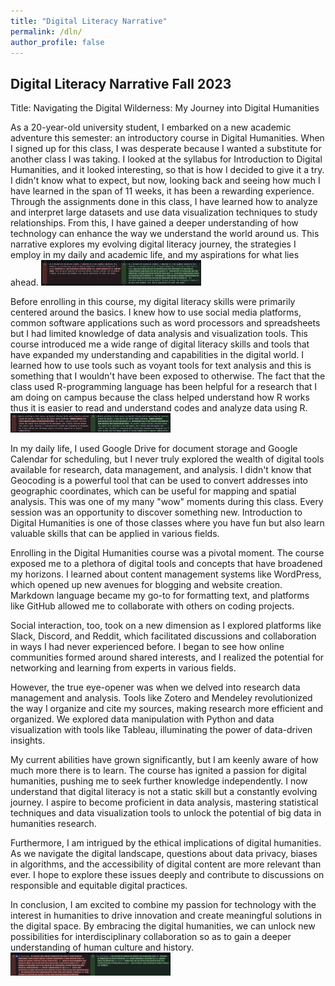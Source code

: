 ```yaml
---
title: "Digital Literacy Narrative"
permalink: /dln/
author_profile: false
---
```


## Digital Literacy Narrative Fall 2023

Title: Navigating the Digital Wilderness: My Journey into Digital Humanities

 As a 20-year-old university student, I embarked on a new academic adventure this semester: an introductory course in Digital Humanities. When I signed up for this class, I was desperate because I wanted a substitute for another class I was taking. I looked at the syllabus for Introduction to Digital Humanities, and it looked interesting, so that is how I decided to give it a try. I didn't know what to expect, but now, looking back and seeing how much I have learned in the span of 11 weeks, it has been a rewarding experience. Through the assignments done in this class, I have learned how to analyze and interpret large datasets and use data visualization techniques to study relationships. From this, I have gained a deeper understanding of how technology can enhance the way we understand the world around us. This narrative explores my evolving digital literacy journey, the strategies I employ in my daily and academic life, and my aspirations for what lies ahead.
 <img src="/assets/images/Part_1.png" style="zoom:25%;" />

 Before enrolling in this course, my digital literacy skills were primarily centered around the basics. I knew how to use social media platforms, common software applications such as word processors and spreadsheets but I had limited knowledge of data analysis and visualization tools. This course introduced me a wide range of digital literacy skills and tools that have expanded my understanding and capabilities in the digital world. I learned how to use tools such as voyant tools for text analysis and this is something that I wouldn't have been exposed to otherwise. The fact that the class used R-programming language has been helpful for a research that I am doing on campus because the class helped understand how R works thus it is easier to read and understand codes and analyze data using R. 
<img src="/assets/images/Part_2.png" style="zoom:25%;" />

In my daily life, I used Google Drive for document storage and Google Calendar for scheduling, but I never truly explored the wealth of digital tools available for research, data management, and analysis. I didn't know that Geocoding is a powerful tool that can be used to convert addresses into geographic coordinates, which can be useful for mapping and spatial analysis. This was one of my many "wow" moments during this class. Every session was an opportunity to discover something new. Introduction to Digital Humanities is one of those classes where you have fun but also learn valuable skills that can be applied in various fields.

Enrolling in the Digital Humanities course was a pivotal moment. The course exposed me to a plethora of digital tools and concepts that have broadened my horizons. I learned about content management systems like WordPress, which opened up new avenues for blogging and website creation. Markdown language became my go-to for formatting text, and platforms like GitHub allowed me to collaborate with others on coding projects.

Social interaction, too, took on a new dimension as I explored platforms like Slack, Discord, and Reddit, which facilitated discussions and collaboration in ways I had never experienced before. I began to see how online communities formed around shared interests, and I realized the potential for networking and learning from experts in various fields.

However, the true eye-opener was when we delved into research data management and analysis. Tools like Zotero and Mendeley revolutionized the way I organize and cite my sources, making research more efficient and organized. We explored data manipulation with Python and data visualization with tools like Tableau, illuminating the power of data-driven insights.

My current abilities have grown significantly, but I am keenly aware of how much more there is to learn. The course has ignited a passion for digital humanities, pushing me to seek further knowledge independently. I now understand that digital literacy is not a static skill but a constantly evolving journey. I aspire to become proficient in data analysis, mastering statistical techniques and data visualization tools to unlock the potential of big data in humanities research.

Furthermore, I am intrigued by the ethical implications of digital humanities. As we navigate the digital landscape, questions about data privacy, biases in algorithms, and the accessibility of digital content are more relevant than ever. I hope to explore these issues deeply and contribute to discussions on responsible and equitable digital practices.

In conclusion, I am excited to combine my passion for technology with the interest in humanities to drive innovation and create meaningful solutions in the digital space. By embracing the digital humanities, we can unlock new possibilities for interdisciplinary collaboration so as to gain a deeper understanding of human culture and history. 
<img src="/assets/images/Part_5.png" style="zoom:25%;" />